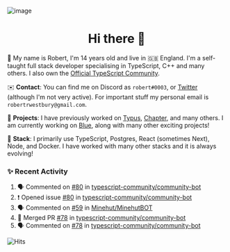 ![image](https://i.imgur.com/xBqYfL7.jpg)

<h1 align="center">Hi there 👋</h1>

🚀 My name is Robert, I'm 14 years old and live in 🇬🇧 England. I'm a self-taught full stack developer specialising in TypeScript, C++ and many others. I also own the [Official TypeScript Community](https://discord.gg/typescript).

✉️ **Contact**: You can find me on Discord as `robert#0003`, or [Twitter](https://twitter.com/robertwestburyz) (although I'm not very active). For important stuff my personal email is `robertrwestbury@gmail.com`.

🚧 **Projects**: I have previously worked on [Typus](https://github.com/typusio), [Chapter](https://github.com/freecodecamp/chapter), and many others. I am currently working on [Blue](https://github.com/tryblue), along with many other exciting projects!

🥞 **Stack**: I primarily use TypeScript, Postgres, React (sometimes Next), Node, and Docker. I have worked with many other stacks and it is always evolving!

### ✨ Recent Activity

<!--START_SECTION:activity-->
1. 🗣 Commented on [#80](https://github.com/typescript-community/community-bot/issues/80) in [typescript-community/community-bot](https://github.com/typescript-community/community-bot)
2. ❗️ Opened issue [#80](https://github.com/typescript-community/community-bot/issues/80) in [typescript-community/community-bot](https://github.com/typescript-community/community-bot)
3. 🗣 Commented on [#59](https://github.com/Minehut/MinehutBOT/issues/59) in [Minehut/MinehutBOT](https://github.com/Minehut/MinehutBOT)
4. 🎉 Merged PR [#78](https://github.com/typescript-community/community-bot/pull/78) in [typescript-community/community-bot](https://github.com/typescript-community/community-bot)
5. 🗣 Commented on [#78](https://github.com/typescript-community/community-bot/issues/78) in [typescript-community/community-bot](https://github.com/typescript-community/community-bot)
<!--END_SECTION:activity-->

![Hits](https://hitcounter.pythonanywhere.com/count/tag.svg?url=https%3A%2F%2Fgithub.com%2Frobertwestbury)
